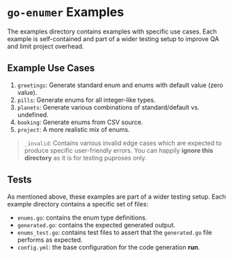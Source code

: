# `go-enumer` Examples

The examples directory contains examples with specific use cases.
Each example is self-contained and part of a wider testing setup to improve QA and limit project overhead.

## Example Use Cases

<!--
TODO:
- add all transform cases
- add ignore case example
 -->

1. `greetings`: Generate standard enum and enums with default value (zero value).
2. `pills`: Generate enums for all integer-like types.
3. `planets`: Generate various combinations of standard/default vs. undefined.
4. `booking`: Generate enums from CSV source.
5. `project`: A more realistic mix of enums.

> `_invalid`: Contains various invalid edge cases which are expected to produce specific user-friendly errors.
> You can happily **ignore this directory** as it is for testing puproses only.

## Tests

As mentioned above, these examples are part of a wider testing setup.
Each example directory contains a specific set of files:

- `enums.go`: contains the enum type definitions.
- `generated.go`: contains the expected generated output.
- `enums_test.go`: contains test files to assert that the `generated.go` file performs as expected.
- `config.yml`: the base configuration for the code generation **run**.
